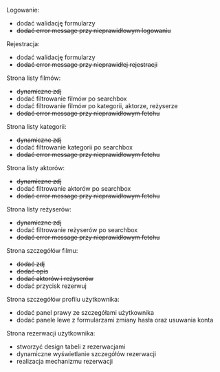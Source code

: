 Logowanie:
- dodać walidację formularzy
- ~~dodać error message przy nieprawidłowym logowaniu~~

Rejestracja:
- dodać walidację formularzy
- ~~dodać error message przy nieprawidłej rejestracji~~

Strona listy filmów:
- ~~dynamiczne zdj~~
- dodać filtrowanie filmów po searchbox
- dodać filtrowanie filmów po kategorii, aktorze, reżyserze
- ~~dodać error message przy nieprawidłowym fetchu~~

Strona listy kategorii:
- ~~dynamiczne zdj~~
- dodać filtrowanie kategorii po searchbox
- ~~dodać error message przy nieprawidłowym fetchu~~

Strona listy aktorów:
- ~~dynamiczne zdj~~
- dodać filtrowanie aktorów po searchbox
- ~~dodać error message przy nieprawidłowym fetchu~~

Strona listy reżyserów:
- ~~dynamiczne zdj~~
- dodać filtrowanie reżyserów po searchbox
- ~~dodać error message przy nieprawidłowym fetchu~~

Strona szczegółów filmu:
- ~~dodać zdj~~
- ~~dodać opis~~ 
- ~~dodać aktorów i reżyserów~~
- dodać przycisk rezerwuj

Strona szczegółów profilu użytkownika:
- dodać panel prawy ze szczegółami użytkownika
- dodać panele lewe z formularzami zmiany hasła oraz usuwania konta

Strona rezerwacji użytkownika:
- stworzyć design tabeli z rezerwacjami
- dynamiczne wyświetlanie szczegółów rezerwacji
- realizacja mechanizmu rezerwacji
